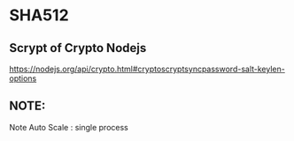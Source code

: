 # SHA512

## Scrypt of Crypto Nodejs

https://nodejs.org/api/crypto.html#cryptoscryptsyncpassword-salt-keylen-options

## NOTE:

Note Auto Scale : single process
